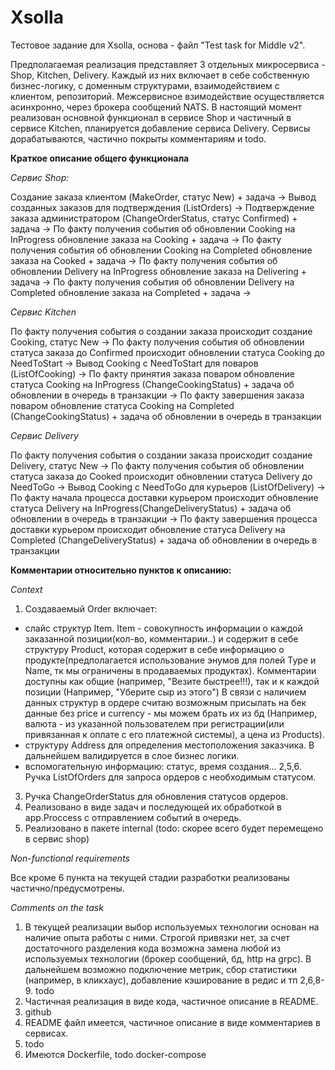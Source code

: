 # Xsolla
Тестовое задание для Xsolla, основа - файл "Test task for Middle v2".

Предполагаемая реализация представляет 3 отдельных микросервиса - Shop, Kitchen, Delivery.
Каждый из них включает в себе собственную бизнес-логику, с доменным структурами, взаимодействием с клиентом, репозиторий. 
Межсервисное взимодействие осуществляется асинхронно, через брокера сообщений NATS.
В настоящий момент реализован основной функционал в сервисе Shop и частичный в сервисе Kitchen, 
планируется добавление сервиса Delivery. Сервисы дорабатываются, частично покрыты комментариям и todo.

**Краткое описание общего функционала** 

_Сервис Shop:_

Создание заказа клиентом (MakeOrder, статус New) + задача -> 
Вывод созданных заказов для подтверждения (ListOrders) ->
Подтверждение заказа администратором (ChangeOrderStatus, статус Confirmed) + задача ->
По факту получения события об обновлении Cooking на InProgress обновление заказа на Cooking + задача ->
По факту получения события об обновлении Cooking на Completed обновление заказа на Cooked + задача ->
По факту получения события об обновлении Delivery на InProgress обновление заказа на Delivering + задача ->
По факту получения события об обновлении Delivery на Completed обновление заказа на Completed + задача ->

_Сервис Kitchen_

По факту получения события о создании заказа происходит создание Cooking, статус New ->
По факту получения события об обновлении статуса заказа до Confirmed происходит обновлении статуса
Cooking до NeedToStart ->
Вывод Cooking с NeedToStart для поваров (ListOfCooking) -> 
По факту принятия заказа поваром обновление статуса Cooking на InProgress (ChangeCookingStatus) + задача об обновлении в очередь в транзакции ->
По факту завершения заказа поваром обновление статуса Cooking на Completed (ChangeCookingStatus) + задача об обновлении в очередь в транзакции

_Сервис Delivery_

По факту получения события о создании заказа происходит создание Delivery, статус New ->
По факту получения события об обновлении статуса заказа до Cooked происходит обновлении статуса
Delivery до NeedToGo ->
Вывод Cooking с NeedToGo для курьеров (ListOfDelivery) -> 
По факту начала процесса доставки курьером происходит обновление статуса Delivery на InProgress(ChangeDeliveryStatus) + задача об обновлении в очередь в транзакции ->
По факту завершения процесса доставки курьером происходит обновление статуса Delivery на Completed (ChangeDeliveryStatus) + задача об обновлении в очередь в транзакции

**Комментарии относительно пунктов к описанию:**

_Context_

1. Создаваемый Order включает: 
- слайс структур Item. Item - совокупность информации о каждой заказанной позиции(кол-во, комментарии..) и содержит в себе структуру Product, 
которая содержит в себе информацию о продукте(предполагается использование энумов для полей Type и Name, тк мы ограничены в продаваемых продуктах). 
Комментарии доступны как общие (например, "Везите быстрее!!!), так и к каждой позиции (Например, "Уберите сыр из этого")
В связи с наличием данных структур в ордере считаю возможным присылать на бек данные без price и currency - мы можем брать 
их из бд (Например, валюта - из указанной пользователем при регистрации(или привязанная к оплате с его платежной системы), а цена из Products).
- структуру Address для определения местоположения заказчика. В дальнейшем валидируется в слое бизнес логики.
- вспомогательную информацию: статус, время создания...
2,5,6. Ручка ListOfOrders для запроса ордеров с необходимым статусом.
3. Ручка ChangeOrderStatus для обновления статусов ордеров.
4. Реализовано в виде задач и последующей их обработкой в app.Proccess с отправлением событий в очередь.
7. Реализовано в пакете internal (todo: скорее всего будет перемещено в сервис shop)

_Non-functional requirements_

Все кроме 6 пункта на текущей стадии разработки реализованы частично/предусмотрены.

_Comments on the task_

1. В текущей реализации выбор используемых технологии основан на наличие опыта работы с ними. Строгой привязки нет, за счет достаточного разделения
кода возможна замена любой из используемых технологии (брокер сообщений, бд, http на grpc). В дальнейшем возможно подключение метрик, сбор статистики (например, в кликхаус), добавление кэширование в редис и тп
2,6,8-9. todo
3. Частичная реализация в виде кода, частичное описание в README.
4. github
5. README файл имеется, частичное описание в виде комментариев в сервисах.
6. todo
7. Имеются Dockerfile, todo docker-compose
 
